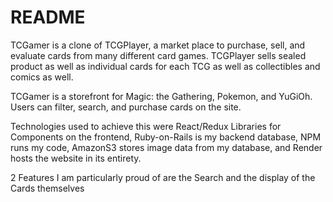 # README

TCGamer is a clone of TCGPlayer, a market place to purchase, sell, and evaluate cards from many different card games. TCGPlayer sells sealed product as well as individual cards for each TCG as well as collectibles and comics as well. 

TCGamer is a storefront for Magic: the Gathering, Pokemon, and YuGiOh. Users can filter, search, and purchase cards on the site.


Technologies used to achieve this were React/Redux Libraries for Components on the frontend, Ruby-on-Rails is my backend database, NPM runs my code, AmazonS3 stores image data from my database, and Render hosts the website in its entirety.

2 Features I am particularly proud of are the Search and the display of the Cards themselves
